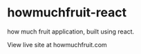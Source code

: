 # howmuchfruit-react

how much fruit application, built using react.

View live site at howmuchfruit.com
